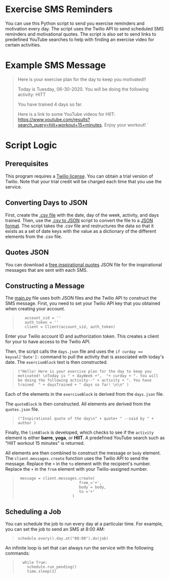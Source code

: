 # Exercise SMS Reminders
You can use this Python script to send you exercise reminders and motivation every day. The script uses the Twilio API to send scheduled SMS reminders and motivational quotes. The script is also set to send links to predefined YouTube searches to help with finding an exercise video for certain activities. 
# Example SMS Message
> Here is your exercise plan for the day to keep you motivated!!
>
> Today is Tuesday, 06-30-2020. You will be doing the following activity: HITT
>
> You have trained 4 days so far. 
>
> Here is a link to some YouTube videos for HIIT: https://www.youtube.com/results?search_query=hiit+workout+15+minutes. Enjoy your workout! `
# Script Logic
## Prerequisites
This program requires a [Twilio license](https://www.twilio.com/pricing). You can obtain a trial version of Twilio. Note that your trial credit will be charged each time that you use the service.
## Converting Days to JSON
First, create the [.csv file](days.csv) with the date, day of the week, activity, and days trained. Then, use the [.csv to JSON](convert_training_days.py) script to convert the file to a [JSON format](days.json). The script takes the .csv file and restructures the data so that it exists as a set of date keys with the value as a dictionary of the different elements from the .csv file.
## Quotes JSON
You can download a [free inspirational quotes](https://forum.freecodecamp.org/t/free-api-inspirational-quotes-json-with-code-examples/311373) JSON file for the inspirational messages that are sent with each SMS.
## Constructing a Message
The [main.py](main.py) file uses both JSON files and the Twilio API to construct the SMS message. First, you need to set your Twilio API key that you obtained when creating your account. 
>        account_sid = ''
>        auth_token = ''
>        client = Client(account_sid, auth_token)

Enter your Twilio account ID and authorization token. This creates a client for your to have access to the Twilio API.

Then, the script calls the `days.json` file and uses the `if curday == keyval['Date']:` command to pull the activity that is associated with today's date. The `exerciseBlock` text is then constructed.
> `("Hello! Here is your exercise plan for the day to keep you motivated! \nToday is " + dayWeek +",  "+ curday + ". You will be doing the following activity--" + activity + ". You have trained  " + daysTrained + " days so far! \n\n" )`

Each of the elements in the `exerciseBlock` is derived from the `days.json` file.

The `quoteBlock` is then constructed. All elements are derived from the `quotes.json` file.
>`("Inspirational quote of the day\n" + quote+ " --said by " + author )`

Finally, the `linkBlock` is developed, which checks to see if the `activity` element is either **barre**, **yoga**, or **HIIT**. A predefined YouTube search such as "HIIT workout 15 minutes" is returned. 

All elements are then combined to construct the message or `body` element. The `client.messages.create` function uses the Twilio API to send the message. Replace the `+` in the `to` element with the recipient's number. Replace the `+` in the `from` element with your Twilio-assigned number.
>
>      message = client.messages.create(
>                                from_='+',
>                                body = body,
>                                to ='+'
>                             )


## Scheduling a Job
You can schedule the job to run every day at a particular time. For example, you can set the job to send an SMS at 8:00 AM:
> `schedule.every().day.at("08:00").do(job)`

An infinite loop is set that can always run the service with the following commands:
>       while True:
>         schedule.run_pending()
>         time.sleep(1)
